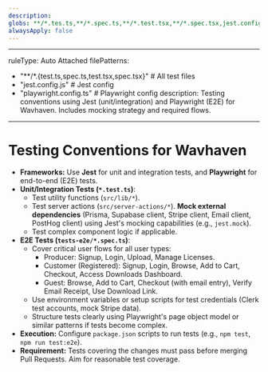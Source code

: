 ```yaml
---
description: 
globs: **/*.tes.ts,**/*.spec.ts,**/*.test.tsx,**/*.spec.tsx,jest.config.js,playwright.config.ts
alwaysApply: false
---
```

---
ruleType: Auto Attached
filePatterns:
  - "**/*.{test.ts,spec.ts,test.tsx,spec.tsx}" # All test files
  - "jest.config.js"                           # Jest config
  - "playwright.config.ts"                     # Playwright config
description: Testing conventions using Jest (unit/integration) and Playwright (E2E) for Wavhaven. Includes mocking strategy and required flows.
---
# Testing Conventions for Wavhaven

- **Frameworks:** Use **Jest** for unit and integration tests, and **Playwright** for end-to-end (E2E) tests.
- **Unit/Integration Tests (`*.test.ts`)**:
    - Test utility functions (`src/lib/*`).
    - Test server actions (`src/server-actions/*`). **Mock external dependencies** (Prisma, Supabase client, Stripe client, Email client, PostHog client) using Jest's mocking capabilities (e.g., `jest.mock`).
    - Test complex component logic if applicable.
- **E2E Tests (`tests-e2e/*.spec.ts`)**:
    - Cover critical user flows for all user types:
        - Producer: Signup, Login, Upload, Manage Licenses.
        - Customer (Registered): Signup, Login, Browse, Add to Cart, Checkout, Access Downloads Dashboard.
        - Guest: Browse, Add to Cart, Checkout (with email entry), Verify Email Receipt, Use Download Link.
    - Use environment variables or setup scripts for test credentials (Clerk test accounts, mock Stripe data).
    - Structure tests clearly using Playwright's page object model or similar patterns if tests become complex.
- **Execution:** Configure `package.json` scripts to run tests (e.g., `npm test`, `npm run test:e2e`).
- **Requirement:** Tests covering the changes must pass before merging Pull Requests. Aim for reasonable test coverage.